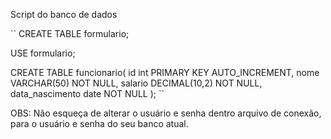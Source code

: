 Script do banco de dados

``
CREATE TABLE formulario;

USE formulario;

CREATE TABLE funcionario(
	id int PRIMARY KEY AUTO_INCREMENT,
	nome VARCHAR(50) NOT NULL,
	salario DECIMAL(10,2) NOT NULL,
	data_nascimento date NOT NULL
);
``

OBS: Não esqueça de alterar o usuário e senha dentro arquivo de conexão, para o usuário e senha do seu banco atual. 
